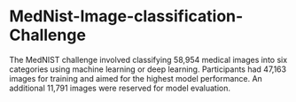# MedNist-Image-classification-Challenge
The MedNIST challenge involved classifying 58,954 medical images into six categories using machine learning or deep learning. 
Participants had 47,163 images for training and aimed for the highest model performance. 
An additional 11,791 images were reserved for model evaluation.
